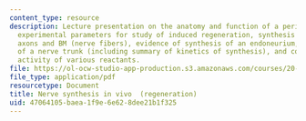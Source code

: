 ```yaml
---
content_type: resource
description: Lecture presentation on the anatomy and function of a peripheral nerve,
  experimental parameters for study of induced regeneration, synthesis of myelinated
  axons and BM (nerve fibers), evidence of synthesis of an endoneurium, synthesis
  of a nerve trunk (including summary of kinetics of synthesis), and comparative regenerative
  activity of various reactants.
file: https://ol-ocw-studio-app-production.s3.amazonaws.com/courses/20-441j-biomaterials-tissue-interactions-fall-2009/47064105baea1f9e6e628dee21b1f325_MIT20_441JF09_lec19_iy.pdf
file_type: application/pdf
resourcetype: Document
title: Nerve synthesis in vivo  (regeneration)
uid: 47064105-baea-1f9e-6e62-8dee21b1f325
---
```

